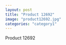 ```yaml
---
layout: post
title: "Product 12692"
image: "product12692.jpg"
categories: "category1"
---
```

Product 12692
